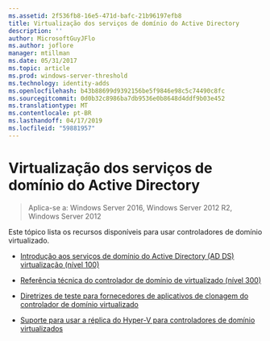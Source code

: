 ```yaml
---
ms.assetid: 2f536fb8-16e5-471d-bafc-21b96197efb8
title: Virtualização dos serviços de domínio do Active Directory
description: ''
author: MicrosoftGuyJFlo
ms.author: joflore
manager: mtillman
ms.date: 05/31/2017
ms.topic: article
ms.prod: windows-server-threshold
ms.technology: identity-adds
ms.openlocfilehash: b43b88699d9392156be5f9846e98c5c74490c8fc
ms.sourcegitcommit: 0d0b32c8986ba7db9536e0b8648d4ddf9b03e452
ms.translationtype: MT
ms.contentlocale: pt-BR
ms.lasthandoff: 04/17/2019
ms.locfileid: "59881957"
---
```

# <a name="active-directory-domain-services-virtualization"></a>Virtualização dos serviços de domínio do Active Directory

>Aplica-se a: Windows Server 2016, Windows Server 2012 R2, Windows Server 2012

Este tópico lista os recursos disponíveis para usar controladores de domínio virtualizado.  
  
-   [Introdução aos serviços de domínio do Active Directory &#40;AD DS&#41; virtualização &#40;nível 100&#41;](../../../ad-ds/Introduction-to-Active-Directory-Domain-Services-AD-DS-Virtualization-Level-100.md)  
  
-   [Referência técnica do controlador de domínio de virtualizado &#40;nível 300&#41;](../../../ad-ds/deploy/virtual-dc/Virtualized-Domain-Controller-Technical-Reference--Level-300-.md)  
  
-   [Diretrizes de teste para fornecedores de aplicativos de clonagem do controlador de domínio virtualizado](../../../ad-ds/reference/virtual-dc/Virtualized-Domain-Controller-Cloning-Test-Guidance-for-Application-Vendors.md)  
  
-   [Suporte para usar a réplica do Hyper-V para controladores de domínio virtualizados](../../../ad-ds/get-started/virtual-dc/Support-for-using-Hyper-V-Replica-for-virtualized-domain-controllers.md)  
  


